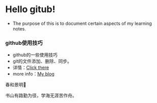 # Hello gitub!
- The purpose of this is to document certain aspects of my learning notes.

### github使用技巧

- github的一些使用技巧
- git的文件添加、删除、同步。
- 详情：[Click there](tips_github/tips_github.md)
- more info：[My blog](lancit.top)

春和景明🌸

书山有路勤为径，学海无涯苦作舟。
